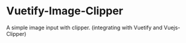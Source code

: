 # Vuetify-Image-Clipper
A simple image input with clipper. (integrating with Vuetify and Vuejs-Clipper)
